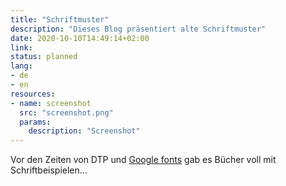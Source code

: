 ```yaml
---
title: "Schriftmuster"
description: "Dieses Blog präsentiert alte Schriftmuster"
date: 2020-10-10T14:49:14+02:00
link:
status: planned
lang:
- de
- en
resources:
- name: screenshot
  src: "screenshot.png"
  params:
    description: "Screenshot"
---
```


Vor den Zeiten von DTP und [Google fonts](https://fonts.google.com/) gab es Bücher voll mit Schriftbeispielen...
